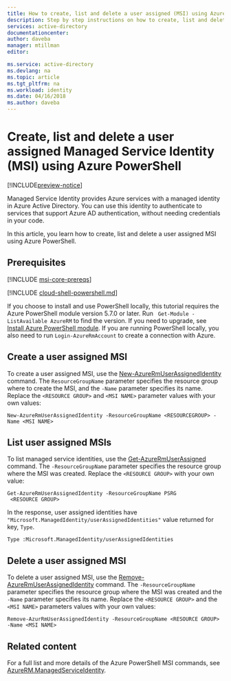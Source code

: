 ```yaml
---
title: How to create, list and delete a user assigned (MSI) using Azure PowerShell
description: Step by step instructions on how to create, list and delete user assigned Managed Service Identity using Azure PowerShell.
services: active-directory
documentationcenter: 
author: daveba
manager: mtillman
editor: 

ms.service: active-directory
ms.devlang: na
ms.topic: article
ms.tgt_pltfrm: na
ms.workload: identity
ms.date: 04/16/2018
ms.author: daveba
---
```


# Create, list and delete a user assigned Managed Service Identity (MSI) using Azure PowerShell

[!INCLUDE[preview-notice](~/includes/active-directory-msi-preview-notice-ua.md)]

Managed Service Identity provides Azure services with a managed identity in Azure Active Directory. You can use this identity to authenticate to services that support Azure AD authentication, without needing credentials in your code. 

In this article, you learn how to create, list and delete a user assigned MSI using Azure PowerShell.

## Prerequisites

[!INCLUDE [msi-core-prereqs](~/includes/active-directory-msi-core-prereqs-ua.md)]

[!INCLUDE [cloud-shell-powershell.md](../../../includes/cloud-shell-powershell.md)]

If you choose to install and use PowerShell locally, this tutorial requires the Azure PowerShell module version 5.7.0 or later. Run ` Get-Module -ListAvailable AzureRM` to find the version. If you need to upgrade, see [Install Azure PowerShell module](/powershell/azure/install-azurerm-ps). If you are running PowerShell locally, you also need to run `Login-AzureRmAccount` to create a connection with Azure.

## Create a user assigned MSI 

To create a user assigned MSI, use the [New-AzureRmUserAssignedIdentity](/powershell/module/azurerm.managedserviceidentity/new-azurermuserassignedidentity) command. The `ResourceGroupName` parameter specifies the resource group where to create the MSI, and the `-Name` parameter specifies its name. Replace the `<RESOURCE GROUP>` and `<MSI NAME>` parameter values with your own values:

 ```azurpowershell-interactive
New-AzureRmUserAssignedIdentity -ResourceGroupName <RESOURCEGROUP> -Name <MSI NAME>
```
## List user assigned MSIs

To list managed service identities, use the [Get-AzureRmUserAssigned](/powershell/module/azurerm.managedserviceidentity/get-azurermuserassignedidentity) command.  The `-ResourceGroupName` parameter specifies the resource group where the MSI was created.  Replace the `<RESOURCE GROUP>` with your own value:

```azurepowershell-interactive
Get-AzureRmUserAssignedIdentity -ResourceGroupName PSRG
 <RESOURCE GROUP>
```
In the response, user assigned identities have `"Microsoft.ManagedIdentity/userAssignedIdentities"` value returned for key, `Type`.

`Type :Microsoft.ManagedIdentity/userAssignedIdentities`

## Delete a user assigned MSI

To delete a user assigned MSI, use the [Remove-AzureRmUserAssignedIdentity](/powershell/module/azurerm.managedserviceidentity/remove-azurermuserassignedidentity) command.  The `-ResourceGroupName` parameter specifies the resource group where the MSI was created and the `-Name` parameter specifies its name.  Replace the `<RESOURCE GROUP>` and the `<MSI NAME>` parameters values with your own values:

 ```azurecli-interactive
Remove-AzurRmUserAssignedIdentity -ResourceGroupName <RESOURCE GROUP> -Name <MSI NAME>
```

## Related content

For a full list and more details of the Azure PowerShell MSI commands, see [AzureRM.ManagedServiceIdentity](/powershell/module/azurerm.managedserviceidentity#managed_service_identity).


 

